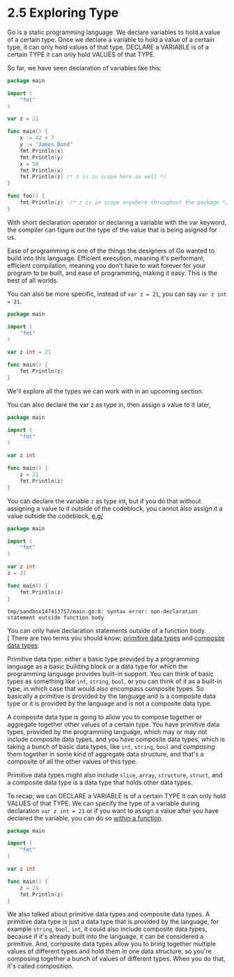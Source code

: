 # 2.5 Exploring Type  

Go is a static programming language. We declare variables to hold a value of a certain type. Once we declare a variable to hold a value of a certain type, it can only hold values of that type. DECLARE a VARIABLE is of a certain TYPE it can only hold VALUES of that TYPE.  
  
So far, we have seen declaration of variables like this:

```go
package main

import (
	"fmt"
)

var z = 21

func main() {
	x := 42 + 7
	y := "James Bond"
	fmt.Println(x)
	fmt.Println(y)
	x = 50
	fmt.Println(x)
	fmt.Println(z) /* z is in scope here as well */
}

func foo() {
	fmt.Println(z)	/* z is in scope anywhere throughout the package */
}
```
With short declaration operator or declaring a variable with the var keyword, the compiler can figure out the type of the value that is being asigned for us.  
  
Ease of programming is one of the things the designers of Go wanted to build into this language. Efficient execution, meaning it's performant, efficient compilation, meaning you don't have to wait forever for your program to be built, and ease of programming, making it easy. This is the best of all worlds.  
  
You can also be more specific, instead of `var z = 21`, you can say `var z int = 21`.

```go
package main

import (
	"fmt"
)

var z int = 21

func main() {
	fmt.Println(z)
}
```
We'll explore all the types we can work with in an upcoming section.  
  
You can also declare the var z as type in, then assign a value to it later,
```go
package main

import (
	"fmt"
)

var z int

func main() {
	z = 21
	fmt.Println(z)
}
```
You can declare the variable `z` as type int, but if you do that without assigning a value to it outside of the codeblock, you cannot also assign it a value outside the codeblock, [e.g/](https://play.golang.org/p/hdyddd6_eF)  

```go
package main

import (
	"fmt"
)

var z int
z = 21

func main() {
	fmt.Println(z)
}
```
`tmp/sandbox147413757/main.go:8: syntax error: non-declaration statement outside function body`  
  
You can only have declaration statements outside of a function body.  
  [
There are two terms you should know; [primitive data types](https://en.wikipedia.org/wiki/Primitive_data_type) and [composite data types](https://en.wikipedia.org/wiki/Composite_data_type).  
  
Primitive data type: either a basic type provided by a programming language as a basic building block _or_ a data type for which the programming language provides built-in support. You can think of basic types as something like `int`, `string`, `bool`, or you can think of it as a built-in type, in which case that would also encompass composite types. So basically a primitive is provided by the language and is a composite data type or it is provided by the language and is not a composite data type.  
  
A composite data type is going to allow you to compose together or aggregate together other values of a certain type. You have primitive data types, provided by the programming language, which may or may not include composite data types, and you have composite data types, which is taking a bunch of basic data types, like `int`, `string`, `bool` and _composing_ them together in some kind of aggregate data structure, and that's a composite of all the other values of this type.  
  
Primitive data types might also include `slice`, `array`, `structure`, `struct`, and a composite data type is a data type that holds other data types.  
  
To recap, we can DECLARE a VARIABLE is of a certain TYPE it can only hold VALUES of that TYPE. We can specify the type of a variable during declaration `var z int = 21` or if you want to assign a value after you have declared the variable, you can do so [within a function](https://play.golang.org/p/zDYm3Fncsb).

```go
package main

import (
	"fmt"
)

var z int

func main() {
	z = 21
	fmt.Println(z)
}
```
We also talked about primitive data types and composite data types. A primitive data type is just a data type that is provided by the language, for example `string`, `bool`, `int`, it could also include composite data types, because if it's already built into the language, it can be considered a primitive. And, composite data types allow you to bring together multiple values of different types and hold them in one data structure, so you're composing together a bunch of values of different types. When you do that, it's called composition.  

